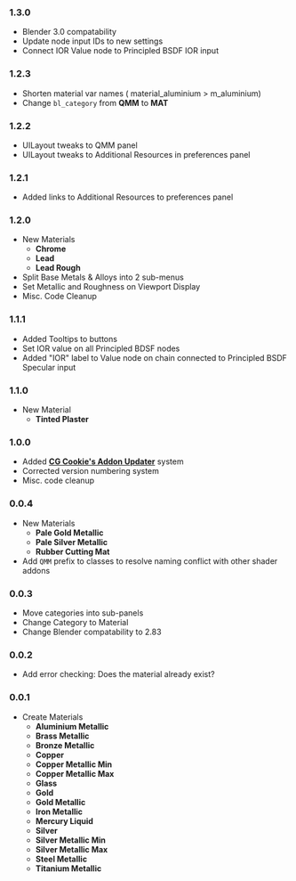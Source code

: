 ### 1.3.0
- Blender 3.0 compatability
- Update node input IDs to new settings
- Connect IOR Value node to Principled BSDF IOR input

### 1.2.3
- Shorten material var names ( material_aluminium > m_aluminium)
- Change `bl_category` from **QMM** to **MAT**

### 1.2.2
- UILayout tweaks to QMM panel
- UILayout tweaks to Additional Resources in preferences panel

### 1.2.1
- Added links to Additional Resources to preferences panel

### 1.2.0
- New Materials
	- **Chrome**
	- **Lead**
	- **Lead Rough**
- Split Base Metals & Alloys into 2 sub-menus
- Set Metallic and Roughness on Viewport Display
- Misc. Code Cleanup

### 1.1.1
- Added Tooltips to buttons
- Set IOR value on all Principled BDSF nodes
- Added "IOR" label to Value node on chain connected to Principled BSDF Specular input

### 1.1.0
- New Material
	- **Tinted Plaster**

### 1.0.0
- Added [**CG Cookie's Addon Updater**](https://github.com/CGCookie/blender-addon-updater) system
- Corrected version numbering system
- Misc. code cleanup

### 0.0.4
- New Materials
	- **Pale Gold Metallic**
	- **Pale Silver Metallic**
	- **Rubber Cutting Mat**
- Add ``QMM`` prefix to classes to resolve naming conflict with other shader addons

### 0.0.3
- Move categories into sub-panels
- Change Category to Material
- Change Blender compatability to 2.83

### 0.0.2
- Add error checking: Does the material already exist?

### 0.0.1
- Create Materials
	- **Aluminium Metallic**
	- **Brass Metallic**
	- **Bronze Metallic**
	- **Copper**
	- **Copper Metallic Min**
	- **Copper Metallic Max**
	- **Glass**
	- **Gold**
	- **Gold Metallic**
	- **Iron Metallic**
	- **Mercury Liquid**
	- **Silver**
	- **Silver Metallic Min**
	- **Silver Metallic Max**
	- **Steel Metallic**
	- **Titanium Metallic**
